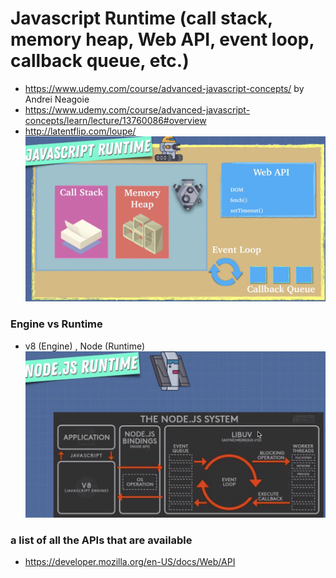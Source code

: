 # Javascript Runtime (call stack, memory heap, Web API, event loop, callback queue, etc.)
- https://www.udemy.com/course/advanced-javascript-concepts/ by Andrei Neagoie
- https://www.udemy.com/course/advanced-javascript-concepts/learn/lecture/13760086#overview
- http://latentflip.com/loupe/
![Javascript Runtime](/jsruntime.png)

### Engine vs Runtime
- v8 (Engine) , Node (Runtime)
![Node.js Runtime](/noderuntime.png)

###  a list of all the APIs that are available
- https://developer.mozilla.org/en-US/docs/Web/API
